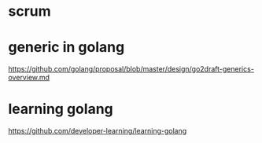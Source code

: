 # scrum

# generic in golang
https://github.com/golang/proposal/blob/master/design/go2draft-generics-overview.md
# learning golang
https://github.com/developer-learning/learning-golang
